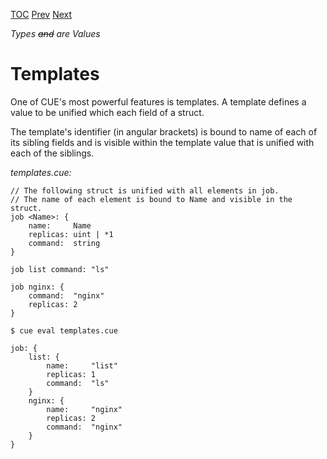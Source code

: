 [TOC](Readme.md) [Prev](lists.md) [Next](instances.md)

_Types ~~and~~ are Values_

# Templates

<!-- jba: this is not in the spec, aside from the TemplateLabel grammar rule. -->

One of CUE's most powerful features is templates.
A template defines a value to be unified which each field of a struct.

The template's identifier (in angular brackets) is bound to name of each
of its sibling fields and is visible within the template value
that is unified with each of the siblings.

<!-- CUE editor -->
_templates.cue:_
```
// The following struct is unified with all elements in job.
// The name of each element is bound to Name and visible in the struct.
job <Name>: {
    name:     Name
    replicas: uint | *1
    command:  string
}

job list command: "ls"

job nginx: {
    command:  "nginx"
    replicas: 2
}
```

<!-- JSON result -->
`$ cue eval templates.cue`
```
job: {
    list: {
        name:     "list"
        replicas: 1
        command:  "ls"
    }
    nginx: {
        name:     "nginx"
        replicas: 2
        command:  "nginx"
    }
}
```
